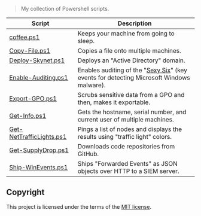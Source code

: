 > My collection of Powershell scripts.

| Script     | Description |
| ------ | ----------- |
| [coffee.ps1](/PowerShell/coffee.ps1) | Keeps your machine from going to sleep. |
| [Copy-File.ps1](/PowerShell/Copy-File.ps1) | Copies a file onto multiple machines. |
| [Deploy-Skynet.ps1](/PowerShell/Deploy-Skynet.ps1) | Deploys an "Active Directory" domain. |
| [Enable-Auditing.ps1](/PowerShell/Enable-Auditing.ps1) | Enables auditing of the "[Sexy Six](https://www.google.com/url?sa=t&rct=j&q=&esrc=s&source=web&cd=&cad=rja&uact=8&ved=2ahUKEwjNk4CQuoHqAhWD16QKHeAGCNEQFjAAegQIAhAB&url=https%3A%2F%2Fconf.splunk.com%2Fsession%2F2015%2Fconf2015_MGough_MalwareArchaelogy_SecurityCompliance_FindingAdvnacedAttacksAnd.pdf&usg=AOvVaw1tOWTl6K9dc-yMlUzvG4F6)" (key events for detecting Microsoft Windows malware).|
| [Export-GPO.ps1](/PowerShell/Export-GPO.ps1) | Scrubs sensitive data from a GPO and then, makes it exportable. |
| [Get-Info.ps1](/PowerShell/Get-Info.ps1) | Gets the hostname, serial number, and current user of multiple machines. |
| [Get-NetTrafficLights.ps1](/PowerShell/Get-NetTrafficLights.ps1) | Pings a list of nodes and displays the results using "traffic light" colors.|
| [Get-SupplyDrop.ps1](/PowerShell/Get-SupplyDrop.ps1) | Downloads code repositories from GitHub. |
| [Ship-WinEvents.ps1](/PowerShell/Ship-WinEvents.ps1) | Ships "Forwarded Events" as JSON objects over HTTP to a SIEM server. |

## Copyright
This project is licensed under the terms of the [MIT license](/LICENSE).
